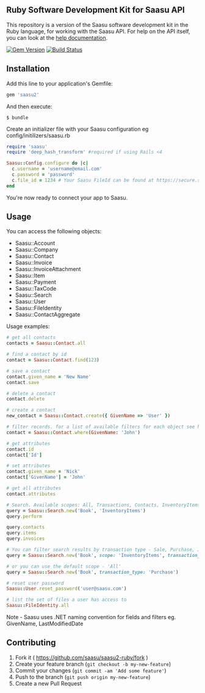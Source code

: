 ## Ruby Software Development Kit for Saasu API
This repository is a version of the Saasu software development kit in the Ruby language, for working with the Saasu API.
For help on the API itself, you can look at the [help documentation](https://api.saasu.com/).

[![Gem Version](https://badge.fury.io/rb/saasu2.svg)](http://badge.fury.io/rb/saasu2)
[![Build Status](https://travis-ci.org/nsinenko/saasu-rails.svg?branch=master)](https://travis-ci.org/nsinenko/saasu-rails)

## Installation

Add this line to your application's Gemfile:

```ruby
gem 'saasu2'
```

And then execute:

    $ bundle

Create an initializer file with your Saasu configuration eg config/initilizers/saasu.rb
```ruby
require 'saasu'
require 'deep_hash_transform' #required if using Rails <4

Saasu::Config.configure do |c|
  c.username = 'username@email.com'
  c.password = 'password'
  c.file_id = 1234 # Your Saasu FileId can be found at https://secure.saasu.com/a/net/webservicessettings.aspx
end
```

You're now ready to connect your app to Saasu.

## Usage

You can access the following objects:
- Saasu::Account
- Saasu::Company
- Saasu::Contact
- Saasu::Invoice
- Saasu::InvoiceAttachment
- Saasu::Item
- Saasu::Payment
- Saasu::TaxCode
- Saasu::Search
- Saasu::User
- Saasu::FileIdentity
- Saasu::ContactAggregate

Usage examples:

```ruby
# get all contacts
contacts = Saasu::Contact.all

# find a contact by id
contact = Saasu::Contact.find(123)

# save a contact
contact.given_name = 'New Name'
contact.save

# delete a contact
contact.delete

# create a contact
new_contact = Saasu::Contact.create({ GivenName => 'User' })

# filter records. for a list of available filters for each object see https://api.saasu.com
contact = Saasu::Contact.where(GivenName: 'John')

# get attributes
contact.id
contact['Id']

# set attributes
contact.given_name = 'Nick'
contact['GivenName'] = 'John'

# get all attributes
contact.attributes

# Search. Available scopes: All, Transactions, Contacts, InventoryItems. 
query = Saasu::Search.new('Book', 'InventoryItems')
query.perform

query.contacts
query.items
query.invoices

# You can filter search results by transaction type - Sale, Purchase, Journal, Payroll
query = Saasu::Search.new('Book', scope: 'InventoryItems', transaction_type: 'Sale')

# or you can use the default scope - 'All'
query = Saasu::Search.new('Book', transaction_type: 'Purchase')

# reset user password
Saasu::User.reset_password('user@saasu.com')

# list the set of files a user has access to
Saasu::FileIdentity.all
```

Note - Saasu uses .NET naming convention for fields and filters eg. GivenName, LastModifiedDate

## Contributing

1. Fork it ( https://github.com/saasu/saasu2-ruby/fork )
2. Create your feature branch (`git checkout -b my-new-feature`)
3. Commit your changes (`git commit -am 'Add some feature'`)
4. Push to the branch (`git push origin my-new-feature`)
5. Create a new Pull Request
